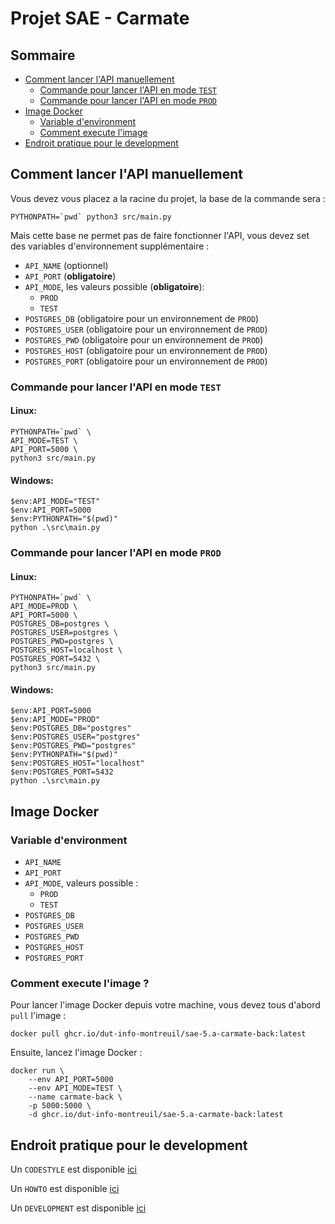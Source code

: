 # Projet SAE - Carmate
## Sommaire
- [Comment lancer l'API manuellement](#comment-lancer-lapi-manuellement)
    - [Commande pour lancer l'API en mode `TEST`](#commande-pour-lancer-lapi-en-mode-test)
    - [Commande pour lancer l'API en mode `PROD`](#commande-pour-lancer-lapi-en-mode-prod)
- [Image Docker](#image-docker)
    - [Variable d'environment](#variable-denvironment)
    - [Comment execute l'image](#comment-execute-limage)
- [Endroit pratique pour le development](#endroit-pratique-pour-le-development)

## Comment lancer l'API manuellement
Vous devez vous placez a la racine du projet, la base de la commande sera :
```
PYTHONPATH=`pwd` python3 src/main.py
```
Mais cette base ne permet pas de faire fonctionner l'API, vous devez set des variables d'environnement supplémentaire :
- `API_NAME` (optionnel)
- `API_PORT` (**obligatoire**)
- `API_MODE`, les valeurs possible (**obligatoire**):
    - `PROD`
    - `TEST`
- `POSTGRES_DB` (obligatoire pour un environnement de `PROD`)
- `POSTGRES_USER` (obligatoire pour un environnement de `PROD`)
- `POSTGRES_PWD` (obligatoire pour un environnement de `PROD`)
- `POSTGRES_HOST` (obligatoire pour un environnement de `PROD`)
- `POSTGRES_PORT` (obligatoire pour un environnement de `PROD`)

### Commande pour lancer l'API en mode `TEST`
#### Linux:
```
PYTHONPATH=`pwd` \
API_MODE=TEST \
API_PORT=5000 \
python3 src/main.py
```
#### Windows:
```
$env:API_MODE="TEST"
$env:API_PORT=5000
$env:PYTHONPATH="$(pwd)"
python .\src\main.py
```

### Commande pour lancer l'API en mode `PROD`
#### Linux:

```
PYTHONPATH=`pwd` \
API_MODE=PROD \
API_PORT=5000 \
POSTGRES_DB=postgres \
POSTGRES_USER=postgres \
POSTGRES_PWD=postgres \
POSTGRES_HOST=localhost \
POSTGRES_PORT=5432 \
python3 src/main.py
``` 

#### Windows:
```
$env:API_PORT=5000
$env:API_MODE="PROD"
$env:POSTGRES_DB="postgres"
$env:POSTGRES_USER="postgres"
$env:POSTGRES_PWD="postgres"
$env:PYTHONPATH="$(pwd)"
$env:POSTGRES_HOST="localhost"
$env:POSTGRES_PORT=5432
python .\src\main.py
```

## Image Docker
### Variable d'environment 
- `API_NAME`
- `API_PORT`
- `API_MODE`, valeurs possible :
    - `PROD`
    - `TEST`
- `POSTGRES_DB`
- `POSTGRES_USER`
- `POSTGRES_PWD`
- `POSTGRES_HOST`
- `POSTGRES_PORT`
### Comment execute l'image ?
Pour lancer l'image Docker depuis votre machine, vous devez tous d'abord `pull` l'image :
```
docker pull ghcr.io/dut-info-montreuil/sae-5.a-carmate-back:latest
```
Ensuite, lancez l'image Docker :
```
docker run \
    --env API_PORT=5000
    --env API_MODE=TEST \
    --name carmate-back \
    -p 5000:5000 \
    -d ghcr.io/dut-info-montreuil/sae-5.a-carmate-back:latest
```

## Endroit pratique pour le development
Un `CODESTYLE` est disponible [ici](/docs/CODESTYLE.md)

Un `HOWTO` est disponible [ici](/docs/HOWTO.md)

Un `DEVELOPMENT` est disponible [ici](/docs/DEVELOPMENT.md)
